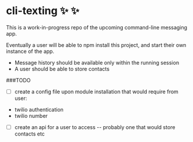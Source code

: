 # cli-texting :sparkles: :sparkles:

This is a work-in-progress repo of the upcoming command-line messaging app.

Eventually a user will be able to npm install this project, and start their own instance of the app. 
- Message history should be available only within the running session
- A user should be able to store contacts

###TODO
- [ ]  create a config file upon module installation that would require from user:
  - twilio authentication
  - twilio number
- [ ] create an api for a user to access -- probably one that would store contacts etc
